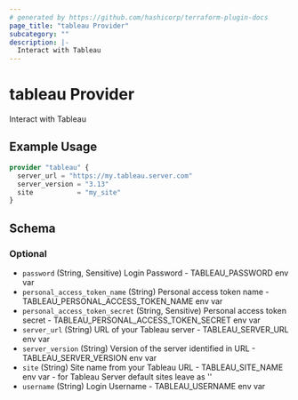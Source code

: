 ```yaml
---
# generated by https://github.com/hashicorp/terraform-plugin-docs
page_title: "tableau Provider"
subcategory: ""
description: |-
  Interact with Tableau
---
```


# tableau Provider

Interact with Tableau

## Example Usage

```terraform
provider "tableau" {
  server_url = "https://my.tableau.server.com"
  server_version = "3.13"
  site           = "my_site"
}
```

<!-- schema generated by tfplugindocs -->
## Schema

### Optional

- `password` (String, Sensitive) Login Password - TABLEAU_PASSWORD env var
- `personal_access_token_name` (String) Personal access token name - TABLEAU_PERSONAL_ACCESS_TOKEN_NAME env var
- `personal_access_token_secret` (String, Sensitive) Personal access token secret - TABLEAU_PERSONAL_ACCESS_TOKEN_SECRET env var
- `server_url` (String) URL of your Tableau server - TABLEAU_SERVER_URL env var
- `server_version` (String) Version of the server identified in URL - TABLEAU_SERVER_VERSION env var
- `site` (String) Site name from your Tableau URL - TABLEAU_SITE_NAME env var - for Tableau Server default sites leave as ''
- `username` (String) Login Username - TABLEAU_USERNAME env var
